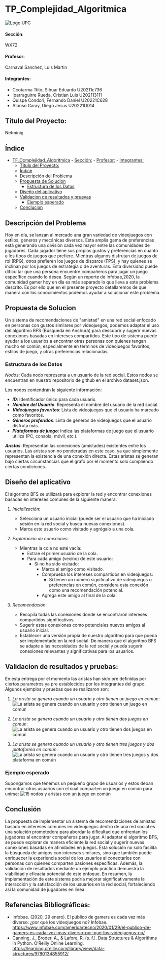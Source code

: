 # TP_Complejidad_Algoritmica

![Logo UPC](https://static.wikia.nocookie.net/logopedia/images/2/2d/UPC-Logo-Actual.png/revision/latest/scale-to-width-down/384?cb=20230305155749&path-prefix=es)

#### Sección:
WX72
#### Profesor: 
Carnaval Sanchez, Luis Martin
#### Integrantes:

- Ccotarma Ttito, Sihuar Eduardo U20211c736
- Iparraguirre Rueda, Cristian Luis U202113111
- Quispe Condori, Fernando Daniel U20221C628
- Alonso Garay, Diego Jesus U20221D014

## Titulo del Proyecto: 
Netminig

## Índice
- [TF\_Complejidad\_Algoritmica](#tf_complejidad_algoritmica)
      - [Sección:](#sección)
      - [Profesor:](#profesor)
      - [Integrantes:](#integrantes)
  - [Titulo del Proyecto:](#titulo-del-proyecto)
  - [Índice](#índice)
  - [Descripción del Problema](#descripción-del-problema)
  - [Propuesta de Solucion](#propuesta-de-solucion)
    - [Estructura de los Datos](#estructura-de-los-datos)
  - [Diseño del aplicativo](#diseño-del-aplicativo)
  - [Validacion de resultados y pruevas](#validacion-de-resultados-y-pruevas)
    - [Ejemplo esperado](#ejemplo-esperado)
  - [Conclucion](#conclucion)

## Descripción del Problema
Hoy en día, se lanzan al mercado una gran variedad de videojuegos con estilos, géneros
y mecánicas diversos. Esta amplia gama de preferencias está generando una división cada
vez mayor entre las comunidades de jugadores. Cada jugador tiene sus propios gustos y
preferencias en cuanto a los tipos de juegos que prefiere. Mientras algunos disfrutan de
juegos de rol (RPG), otros prefieren los juegos de disparos (FPS), y hay quienes se inclinan
por los juegos de estrategia o de aventuras. Esta diversidad puede dificultar que una persona
encuentre compañeros para jugar un juego específico cuando lo desea. Según un reporte de Infobae,2020, la comunidad gamer hoy en día es más separado lo que lleva a
este problema descrito. Es por ello que en el presente proyecto detallaremos de que manera
con los conocimientos podemos ayudar a solucionar este problema.
## Propuesta de Solucion
Un sistema de recomendaciones de "amistad" en una red social enfocado en personas con gustos similares
por videojuegos, podemos adaptar el uso del algoritmo BFS (Búsqueda en Anchura) para descubrir y sugerir
nuevas conexiones basadas en intereses compartidos. Este tipo de sistema puede ayudar a los usuarios a
encontrar otras personas con quienes tengan mucho en común, especialmente en términos de videojuegos
favoritos, estilos de juego, y otras preferencias relacionadas.

### Estructura de los Datos
*Nodos*: Cada nodo representa a un usuario de la red social. Estos nodos se encuentran en nuestro
repositorio de github en el archivo dataset.json.

Los nodos contendrán la siguiente información:

- ***ID***: Identificador único para cada usuario.
- ***Nombre del Usuario***: Representa el nombre del usuario de la red social.
- **_Videojuegos favoritos_**: Lista de videojuegos que el usuario ha marcado como favoritos.
- **_Géneros preferidos_**: Lista de géneros de videojuegos que el usuario disfruta más.
- **_Plataformas de juego_**: Indica las plataformas de juego que el usuario utiliza (PC, consola, móvil, etc.).

***Aristas***: Representan las conexiones (amistades) existentes entre los usuarios. Las aristas son no ponderadas en este caso, ya que simplemente representan la existencia de una conexión directa. Estas aristas se generan bajo ciertas circunstancias que el grafo por el momento solo cumpliendo ciertas condiciones.

## Diseño del aplicativo

El algoritmo BFS se utilizará para explorar la red y encontrar conexiones basadas en intereses comunes de la siguiente manera:

1. *Inicialización*:
    - Selecciona un usuario inicial (puede ser el usuario que ha iniciado sesión en la red social y busca nuevas conexiones).
    - Marca este usuario como visitado y agrégalo a una cola.

2. *Exploración de conexiones*:
    - Mientras la cola no esté vacía:
        - Extrae el primer usuario de la cola.
        - Para cada amigo (vecino) de este usuario:
            - Si no ha sido visitado:
                - Marca al amigo como visitado.
                - Comprueba los intereses compartidos en videojuegos:
                    - Si tienen un número significativo de videojuegos o preferencias en común, considera esta conexión como una recomendación potencial.
                - Agrega este amigo al final de la cola.

3. *Recomendación*:
    - Recopila todas las conexiones donde se encontraron intereses compartidos significativos.
    - Sugerir estas conexiones como potenciales nuevos amigos al usuario inicial.
    - Establecer una versión propia de nuestro algoritmo para que pueda ser implementado en la red social.
      De manera que el algoritmo BFS se adapte a las necesidades de la red social y pueda sugerir conexiones relevantes y significativas para los usuarios.

## Validacion de resultados y pruebas:
En esta entrega por el momento las aristas han sido pre definidas por ciertos parametros ya pre establecidos por los integrantes del grupo. Algunos ejemplos y pruebas que se realizaron son:

1. *La arista se genera cuando un usuario y otro tienen un juego en común*:
![La arista se genera cuando un usuario y otro tienen un juego en común](Pruebas/aristas_con_1_juego_en_comun.jpg)

2. *La arista se genera cuando un usuario y otro tienen dos juegos en común*:
![La arista se genera cuando un usuario y otro tienen dos juegos en común](Pruebas/aristas_de_2_juegos_=.jpg)

3. *La arista se genera cuando un usuario y otro tienen tres juegos y dos plataforma en común*:
![La arista se genera cuando un usuario y otro tienen tres juegos y dos plataforma en común](Pruebas/aristas_con_3_juegos_=_y_2_plataformas_=.jpg)


### Ejemplo esperado

Supongamos que tenemos un pequeño grupo de usuarios y estos deban encontrar otros usuarios con el cual comparten un juego en común para unirse:
![15 nodos y aristas con un juego en común](Pruebas/Prueba_con_15_nodos_y_aristas_con_1_juego_en_comun.jpg)


## Conclusión
La propuesta de implementar un sistema de recomendaciones de amistad basado en intereses comunes en videojuegos dentro de una red social es una solución prometedora para abordar la dificultad que enfrentan los jugadores al encontrar compañeros para jugar. Al adaptar el algoritmo BFS, se puede explorar de manera eficiente la red social y sugerir nuevas conexiones basadas en afinidades en juegos. Esta solución no solo facilita la búsqueda de amigos con intereses similares, sino que también puede enriquecer la experiencia social de los usuarios al conectarlos con personas con quienes comparten pasiones específicas. Además, la validación de resultados mediante un ejemplo práctico demuestra la viabilidad y eficacia potencial de este enfoque. En resumen, la implementación de este sistema podría mejorar significativamente la interacción y la satisfacción de los usuarios en la red social, fortaleciendo así la comunidad de jugadores en línea.

## Referencias Bibliográficas:

- Infobae. (2020, 29 enero). El público de gamers es cada vez más diverso: ¿por qué los videojuegos no? Infobae. https://www.infobae.com/america/tecno/2020/01/29/el-publico-de-gamers-es-cada-vez-mas-diverso-por-que-los-videojuegos-no/
- Canning, J., Broder, A., & Lafore, R. (s. f.). Data Structures & Algorithms in Python. O’Reilly Online Learning. https://learning.oreilly.com/library/view/data-structures/9780134855912/